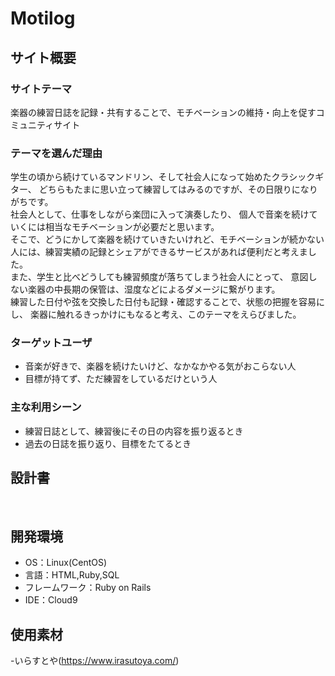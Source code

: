 # Motilog​
## サイト概要
### サイトテーマ
楽器の練習日誌を記録・共有することで、モチベーションの維持・向上を促すコミュニティサイト
​
### テーマを選んだ理由
学生の頃から続けているマンドリン、そして社会人になって始めたクラシックギター、
どちらもたまに思い立って練習してはみるのですが、その日限りになりがちです。  
社会人として、仕事をしながら楽団に入って演奏したり、
個人で音楽を続けていくには相当なモチベーションが必要だと思います。  
そこで、どうにかして楽器を続けていきたいけれど、モチベーションが続かない人には、練習実績の記録とシェアができるサービスがあれば便利だと考えました。  
また、学生と比べどうしても練習頻度が落ちてしまう社会人にとって、
意図しない楽器の中長期の保管は、湿度などによるダメージに繋がります。  
練習した日付や弦を交換した日付も記録・確認することで、状態の把握を容易にし、
楽器に触れるきっかけにもなると考え、このテーマをえらびました。
​
### ターゲットユーザ
- 音楽が好きで、楽器を続けたいけど、なかなかやる気がおこらない人
- 目標が持てず、ただ練習をしているだけという人
​
### 主な利用シーン
- 練習日誌として、練習後にその日の内容を振り返るとき
- 過去の日誌を振り返り、目標をたてるとき
​
## 設計書
<!--テーマを設定・提出する時点では不要です-->
​
## 開発環境
- OS：Linux(CentOS)
- 言語：HTML,Ruby,SQL
- フレームワーク：Ruby on Rails
- IDE：Cloud9

## 使用素材
-いらすとや(https://www.irasutoya.com/)
